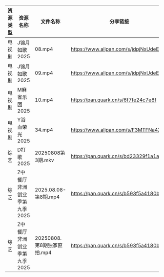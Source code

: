 | 资源类型 | 资源名称             | 文件名称                 | 分享链接                                 | 更新时间                |
| ---- | ---------------- | -------------------- | ------------------------------------ | ------------------- |
| 电视剧  | J锦月如歌2025        | 08.mp4               | https://www.alipan.com/s/jdpjNxUdeEZ | 2025-08-09 12:01:26 |
| 电视剧  | J锦月如歌2025        | 09.mp4               | https://www.alipan.com/s/jdpjNxUdeEZ | 2025-08-09 12:01:26 |
| 电视剧  | M麻雀乐团2025        | 10.mp4               | https://pan.quark.cn/s/6f7fe24c7e8f  | 2025-08-09 01:27:48 |
| 电视剧  | Y浴血荣光2025        | 34.mp4               | https://www.alipan.com/s/F3MTFNa4XY2 | 2025-08-09 12:02:15 |
| 综艺   | D打歌2025          | 20250808第3期.mkv      | https://pan.quark.cn/s/bd23329f1a1a  | 2025-08-09 10:41:08 |
| 综艺   | Z中餐厅非洲创业季第九季2025 | 2025.08.08-第8期.mp4   | https://pan.quark.cn/s/b593f5a4180b  | 2025-08-09 01:46:37 |
| 综艺   | Z中餐厅非洲创业季第九季2025 | 20250808.第8期独家直拍.mp4 | https://pan.quark.cn/s/b593f5a4180b  | 2025-08-09 01:46:29 |

